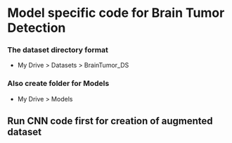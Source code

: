 # Model specific code for Brain Tumor Detection

### The dataset directory format
- My Drive > Datasets > BrainTumor_DS

### Also create folder for Models
- My Drive > Models

## Run CNN code first for creation of augmented dataset
